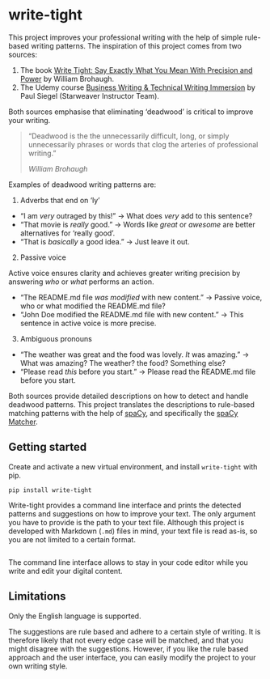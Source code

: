 # write-tight

This project improves your professional writing with the help of simple rule-based writing patterns. The inspiration of this project comes from two sources:

1. The book [Write Tight: Say Exactly What You Mean With Precision and Power][wt-book] by William Brohaugh.
2. The Udemy course [Business Writing & Technical Writing Immersion][udemy] by Paul Siegel (Starweaver Instructor Team).

Both sources emphasise that eliminating &lsquo;deadwood&rsquo; is critical to improve your writing.

> &ldquo;Deadwood is the the unnecessarily difficult, long, or simply unnecessarily phrases or words that clog the arteries of professional writing.&rdquo;
>
> _William Brohaugh_

Examples of deadwood writing patterns are:

1. Adverbs that end on &lsquo;ly&rsquo;

- &ldquo;I am _very_ outraged by this!&rdquo; -> What does _very_ add to this sentence?
- &ldquo;That movie is _really_ good.&rdquo; -> Words like _great_ or _awesome_ are better alternatives for &lsquo;really good&rsquo;.
- &ldquo;That is _basically_ a good idea.&rdquo; -> Just leave it out.

2. Passive voice

Active voice ensures clarity and achieves greater writing precision by answering _who_ or _what_ performs an action.

- &ldquo;The README.md file _was modified_ with new content.&rdquo; -> Passive voice, who or what modified the README.md file?
- &ldquo;John Doe modified the README.md file with new content.&rdquo; -> This sentence in active voice is more precise.

3. Ambiguous pronouns

- &ldquo;The weather was great and the food was lovely. _It_ was amazing.&rdquo; -> What was amazing? The weather? the food? Something else?
- &ldquo;Please read _this_ before you start.&rdquo; -> Please read the README.md file before you start.

Both sources provide detailed descriptions on how to detect and handle deadwood patterns. This project translates the descriptions to rule-based matching patterns with the help of [spaCy][spacy], and specifically the [spaCy Matcher][spacy-matcher].

## Getting started

Create and activate a new virtual environment, and install `write-tight` with pip.

```
pip install write-tight
```

Write-tight provides a command line interface and prints the detected patterns and suggestions on how to improve your text. The only argument you have to provide is the path to your text file. Although this project is developed with Markdown (`.md`) files in mind, your text file is read as-is, so you are not limited to a certain format.

<image>

The command line interface allows to stay in your code editor while you write and edit your digital content.

## Limitations

Only the English language is supported.

The suggestions are rule based and adhere to a certain style of writing. It is therefore likely that not every edge case will
be matched, and that you might disagree with the suggestions. However, if you like the rule based approach and the user interface, you
can easily modify the project to your own writing style.

[wt-book]: https://www.amazon.nl/Write-Tight-Exactly-Precision-Power/dp/1402210515
[udemy]: https://www.udemy.com/course/business-writing-immersion/
[spacy]: https://www.spacy.io
[spacy-matcher]: https://spacy.io/api/matcher
